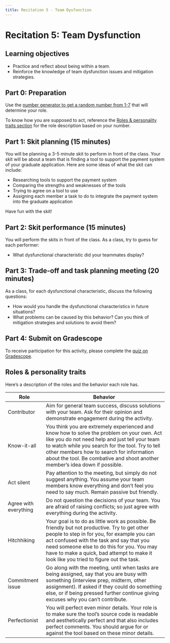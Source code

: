```yaml
---
title: Recitation 5 - Team Dysfunction
---
```


# Recitation 5: Team Dysfunction

## Learning objectives
* Practice and reflect about being within a team.
* Reinforce the knowledge of team dysfunction issues and mitigation strategies.

## Part 0: Preparation
Use the [number generator to get a random number from 1-7](https://numbergenerator.org/randomnumbergenerator/1-7) that will determine your role.

To know how you are supposed to act, reference the [Roles & personality traits section](https://deploy-preview-111--17313.netlify.app/recitations/reci5-team-dysfunction/#roles-personality-traits) for the role description based on your number.

## Part 1: Skit planning (15 minutes)
You will be planning a 3-5 minute skit to perform in front of the class. Your skit will be about a team that is finding a tool to support the payment system of your graduate application. Here are some ideas of what the skit can include:

* Researching tools to support the payment system
* Comparing the strengths and weaknesses of the tools
* Trying to agree on a tool to use
* Assigning each member a task to do to integrate the payment system into the graduate application

Have fun with the skit!

## Part 2: Skit performance (15 minutes)
You will perform the skits in front of the class. As a class, try to guess for each performer:

* What dysfunctional characteristic did your teammates display?

## Part 3: Trade-off and task planning meeting (20 minutes)
As a class, for each dysfunctional characteristic, discuss the following questions:

* How would you handle the dysfunctional characteristics in future situations?
* What problems can be caused by this behavior? Can you think of mitigation strategies and solutions to avoid them?

## Part 4: Submit on Gradescope
To receive participation for this activity, please complete the [quiz on Gradescope](https://www.gradescope.com/courses/1086939/assignments/6857097).


## Roles & personality traits
Here’s a description of the roles and the behavior each role has.

| Role      | Behavior |
| ----------- | ----------- |
| Contributor |Aim for general team success, discuss solutions with your team. Ask for their opinion and demonstrate engagement during the activity.|
Know-it-all | You think you are extremely experienced and know how to solve the problem on your own. Act like you do not need help and just tell your team to watch while you search for the tool. Try to tell other members how to search for information about the tool. Be combative and shoot another member’s idea down if possible.|
Act silent | Pay attention to the meeting, but simply do not suggest anything. You assume your team members know everything and don’t feel you need to say much. Remain passive but friendly.|
Agree with everything| Do not question the decisions of your team. You are afraid of raising conflicts; so just agree with everything during the activity.|
Hitchhiking | Your goal is to do as little work as possible. Be friendly but not productive. Try to get other people to step in for you, for example you can act confused with the task and say that you need someone else to do this for you. You may have to make a quick, bad attempt to make it look like you tried to figure out the task.|
Commitment issue | Go along with the meeting, until when tasks are being assigned, say that you are busy with something (interview prep, midterm, other assignment). If asked if they could do something else, or if being pressed further continue giving excuses why you can’t contribute.|
Perfectionist | You will perfect even minor details. Your role is to make sure the tool’s source code is readable and aesthetically perfect and that also includes perfect comments. You should argue for or against the tool based on these minor details.|


